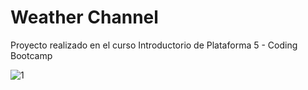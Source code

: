 # Weather Channel 

Proyecto realizado en el curso Introductorio de Plataforma 5 - Coding Bootcamp

![1](https://github.com/AnaVerduguez/WeatherChannel/assets/64393490/7aaff1f6-7681-4697-8bc8-392bb9bb13ce)
